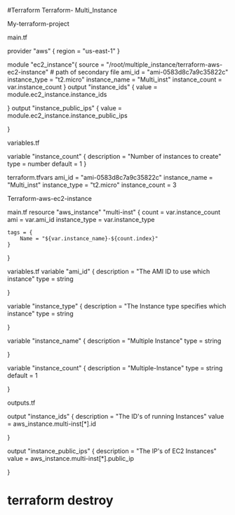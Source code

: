 #Terraform 
Terraform- Multi_Instance 

My-terraform-project

main.tf 

provider "aws" {
    region = "us-east-1"
}

module "ec2_instance"{
    source = "/root/multiple_instance/terraform-aws-ec2-instance" # path of secondary file
    ami_id = "ami-0583d8c7a9c35822c"
    instance_type = "t2.micro"
    instance_name = "Multi_inst"
    instance_count = var.instance_count
}
output "instance_ids" {
    value = module.ec2_instance.instance_ids

}
output "instance_public_ips" {
    value = module.ec2_instance.instance_public_ips

}

variables.tf

variable "instance_count" {
  description = "Number of instances to create"
  type        = number
  default     = 1
}

 terraform.tfvars
ami_id        = "ami-0583d8c7a9c35822c"
instance_name = "Multi_inst"
instance_type = "t2.micro"
instance_count = 3






Terraform-aws-ec2-instance

main.tf
resource "aws_instance" "multi-inst" {
    count = var.instance_count
    ami   = var.ami_id
    instance_type = var.instance_type

    tags = {
        Name = "${var.instance_name}-${count.index}"
    }
}

variables.tf
variable "ami_id" {
    description = "The AMI ID to use which instance"
    type = string

}

variable "instance_type" {
    description = "The Instance type specifies which instance"
    type = string

}

variable "instance_name" {
    description = "Multiple Instance"
    type = string

}

variable "instance_count" {
    description = "Multiple-Instance"
    type = string
    default = 1

}





outputs.tf

output "instance_ids" {
    description = "The ID's of running Instances"
    value = aws_instance.multi-inst[*].id

}

output "instance_public_ips" {
    description = "The IP's of EC2 Instances"
    value = aws_instance.multi-inst[*].public_ip

}




# terraform destroy








